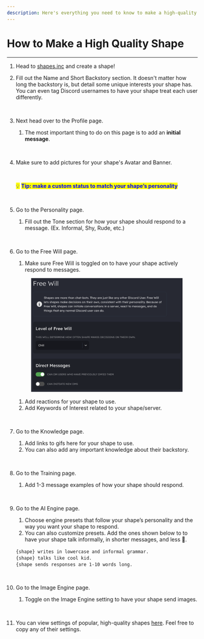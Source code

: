 ```yaml
---
description: Here's everything you need to know to make a high-quality shape.
---
```


# How to Make a High Quality Shape

***

1. Head to [shapes.inc](https://shapes.inc/explore) and create a shape!
2.  Fill out the Name and Short Backstory section. It doesn't matter how long the backstory is, but detail some unique interests your shape has. You can even tag Discord usernames to have your shape treat each user differently.



    <figure><img src="https://lh7-us.googleusercontent.com/docsz/AD_4nXe2lGeYyr_MLeq3pwAQH8mUudnCwwHCuCy08B2SI6tRbg05Om0IhAmAI4IuLUKfO8r4RRhCi_U9KDSxcP3sMfwZ7FosKVVQDBUMNf_-sq4c6a8xzdfj7W9CkqYUCq5cV5Kkdu-JjgoQBUuAav7nupl5Dnv1?key=napPZDaYt-0JBKm_mwsUjw" alt=""><figcaption></figcaption></figure>
3.  Next head over to the Profile page.&#x20;

    1. The most important thing to do on this page is to add an **initial message**.&#x20;



    <figure><img src="https://lh7-us.googleusercontent.com/docsz/AD_4nXfz0JQ0PxS-PRN7QLbYQtX3QtSpSCSIAd9rIdH_fFkLKhdMe1BIqsaLi0xA4EbKjucvza1bmwdKjPLfux5kV1wFaG3Lc-0EK-kyaknXTmHZ8sbJmopJWST3vFrdIXQcjOVMKI_xle9O6fBza8TgRMo04RA?key=napPZDaYt-0JBKm_mwsUjw" alt=""><figcaption></figcaption></figure>
4.  Make sure to add pictures for your shape's Avatar and Banner.&#x20;



    <figure><img src="https://lh7-us.googleusercontent.com/docsz/AD_4nXeH9Z5nXFFzZ1sXkhdIFzZgpjnvU6zP5xwHSJfEMC6sQXvdy1Yy4UyUf6P-EoO0aQvoaAyP7BvMcR1sjAxkgjcCLnqIZJyiDsuzpAmg-aUjQLrGZUHzFbgIOWVZDXs84hroy8uK9ZoITP3bOWLD8CR5BW8?key=napPZDaYt-0JBKm_mwsUjw" alt=""><figcaption></figcaption></figure>

    <mark style="color:blue;">💡</mark> <mark style="color:blue;"></mark><mark style="color:blue;">**Tip: make a custom status to match your shape’s personality**</mark>



    <figure><img src="https://lh7-us.googleusercontent.com/docsz/AD_4nXdtiCdJcx2PxaZPbfovjTwUgYMpuMXKF8F87chix-ExywchvcjyCDavkf5MEGy-6aQFAnIwM2lo_mx127V99QZ7mwl_O1QN-w6Ok3T7x2dMBC7JIHuW2WC0aoXfxekIAmiVHsSIixvZH0jsHgnnG5D_fRI0?key=napPZDaYt-0JBKm_mwsUjw" alt=""><figcaption></figcaption></figure>
5.  &#x20;Go to the Personality page.&#x20;

    1. Fill out the Tone section for how your shape should respond to a message. (Ex. Informal, Shy, Rude, etc.)

    <figure><img src="https://lh7-us.googleusercontent.com/docsz/AD_4nXdH8TreluFPIduMMUgRhY3bPW7IEGNGXYgAAhy5DV6rqf9iblDx8kcKzj5NeoJui1GQFsbGZPZGoEchD8FtklCfh99h2UrA2frLcdW8aHKDkno6c9MSWy9fNKyX4_Bu19-N3ubgWR2goJX3FjqyvZZGEMUT?key=napPZDaYt-0JBKm_mwsUjw" alt=""><figcaption></figcaption></figure>
6.  Go to the Free Will page.

    1. Make sure Free Will is toggled on to have your shape actively respond to messages.

    <figure><img src="../.gitbook/assets/image (79).png" alt=""><figcaption></figcaption></figure>

    1. Add reactions for your shape to use.&#x20;
    2. Add Keywords of Interest related to your shape/server.

    <figure><img src="https://lh7-us.googleusercontent.com/docsz/AD_4nXeUIQe7lD5pfhOitUej3Fp4QicsdUgpA-e-kR_N_dFTDsqjS-ikWssQJrugE2i75StkL_XwmJoScR02gjUy4T_qt-00ZXzHqoHFsYAFP_vgTAE16h80IrSNf3BSwuuWwbRm1mGrrhvlGqelhz3jlR2YXG1A?key=napPZDaYt-0JBKm_mwsUjw" alt=""><figcaption></figcaption></figure>
7.  Go to the Knowledge page.&#x20;

    1. Add links to gifs here for your shape to use.&#x20;
    2. You can also add any important knowledge about their backstory.

    <figure><img src="https://lh7-us.googleusercontent.com/docsz/AD_4nXf25bDMrdKQVpU_AB1GhZ0XWZ92dwI_mqdyXb3LB4qEKpzsSRT-Py-8pE0rN1PCNTyNlSFdtu_ol8_mNCytCWTVogGwIbJ0VxdGxqKvqDyoukBUnLlHyKkfV4UeVpDiHiJClzAbZ_uCm5LyWMyc4EnZEss?key=napPZDaYt-0JBKm_mwsUjw" alt=""><figcaption></figcaption></figure>
8.  Go to the Training page.&#x20;

    1. Add 1-3 message examples of how your shape should respond.

    <figure><img src="https://lh7-us.googleusercontent.com/docsz/AD_4nXd2QHsl50L0KwODX1DgZI0yF-lrUmUe6QTx07lvJnlPkkPZMGhVcfGCpnqokoaZpQxCfQ2G3avTO70i26co9pERkbnLPmuNhtCj9Q3ZeE81QitxUf5-L7IshcKd0PUKRtSQSfASusmjKO8gPwuHr3DYjdF2?key=napPZDaYt-0JBKm_mwsUjw" alt=""><figcaption></figcaption></figure>
9.  Go to the AI Engine page.&#x20;

    1. Choose engine presets that follow your shape’s personality and the way you want your shape to respond.
    2. You can also customize presets. Add the ones shown below to to have your shape talk informally, in shorter messages, and less 🤖.

    `{shape} writes in lowercase and informal grammar.`\
    `{shape} talks like cool kid.` \
    `{shape sends responses are 1-10 words long.`

    <figure><img src="https://lh7-us.googleusercontent.com/docsz/AD_4nXebPiL62JE8nEdVR-s-Ty2E-fp3vzPUQtbIdgPchHwT9vDnj4ZZyG4FM4FBNZd0pe5ruzC7D_2cQ4M4cxMa03hsdPBdPwgMqmp3gbV3HRe6PSh92nAtWTVi90tpq6L03zzJ6vRkyLUR80yLNEZlbW36q7k?key=napPZDaYt-0JBKm_mwsUjw" alt=""><figcaption></figcaption></figure>
10. Go to the Image Engine page.&#x20;

    1. Toggle on the Image Engine setting to have your shape send images.

    <figure><img src="https://lh7-us.googleusercontent.com/docsz/AD_4nXdk6LYbt2S1Cj0tsnwc4w5ii-tbS6FWqaJHBo3L4J7W-1eNnzc8PwLoqkE2u9XKXYjvPJJG4fBjhwPMhDVOo4vA_W3gkhSm0Q-G5JHVKlTnLNDlVVuRGm4ahFFT74fU1EzleVBNAc3MbgFOIKioHmGlTeyH?key=napPZDaYt-0JBKm_mwsUjw" alt=""><figcaption></figcaption></figure>
11. You can view settings of popular, high-quality shapes [here](../shape-essentials/shape-showcase.md). Feel free to copy any of their settings.
